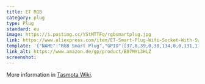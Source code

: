 ```yaml
---
title: ET RGB
category: plug
type: Plug
standard: eu
image: https://i.postimg.cc/YStMTTFq/rgbsmartplug.jpg
link: https://www.aliexpress.com/item/ET-Smart-Plug-Wifi-Socket-With-Switch-Phone-APP-Voice-Remote-Control-Monitor-Smart-Timing-Switch/32964036349.html
template: '{"NAME":"RGB Smart Plug","GPIO":[37,0,39,0,38,134,0,0,131,17,132,21,0],"FLAG":0,"BASE":45}'
link_alt: https://www.amazon.de/gp/product/B07MYL3HLZ
screenshot:
---
```


More information in [Tasmota Wiki](https://github.com/arendst/Sonoff-Tasmota/wiki/RGB-Smart-Plug-16A).
